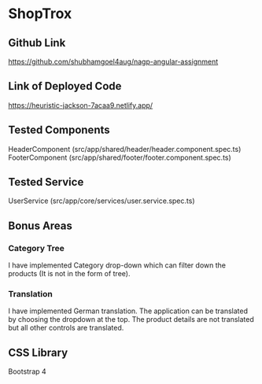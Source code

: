 # ShopTrox

## Github Link
https://github.com/shubhamgoel4aug/nagp-angular-assignment 

## Link of Deployed Code
https://heuristic-jackson-7acaa9.netlify.app/

## Tested Components
HeaderComponent (src/app/shared/header/header.component.spec.ts)  
FooterComponent (src/app/shared/footer/footer.component.spec.ts) 

## Tested Service
UserService (src/app/core/services/user.service.spec.ts) 

## Bonus Areas
### Category Tree
I have implemented Category drop-down which can filter down the products (It is not in the form of tree).  

### Translation
I have implemented German translation. The application can be translated by choosing the dropdown at the top. The product details are not translated but all other controls are translated.

## CSS Library
Bootstrap 4